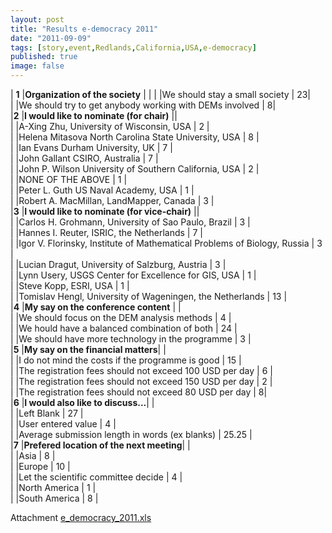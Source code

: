 ```yaml
---
layout: post
title: "Results e-democracy 2011"
date: "2011-09-09"
tags: [story,event,Redlands,California,USA,e-democracy]
published: true
image: false
---
```


| **1**  |**Organization of the society** | |
|        |We should stay a small society  | 23|  
|        |We should try to get anybody working with DEMs involved | 8|  
|**2**   |**I would like to nominate (for chair)** ||  
|        |A-Xing Zhu, University of Wisconsin, USA | 2 |  
|        |Helena Mitasova North Carolina State University, USA | 8 |  
|        |Ian Evans Durham University, UK | 7 |  
|        |John Gallant CSIRO, Australia | 7 |  
|        |John P. Wilson University of Southern California, USA | 2 |  
|        |NONE OF THE ABOVE | 1 |  
|        |Peter L. Guth US Naval Academy, USA | 1 |  
|        |Robert A. MacMillan, LandMapper, Canada | 3 |  
|**3**   |**I would like to nominate (for vice-chair)** ||  
|        |Carlos H. Grohmann, University of Sao Paulo, Brazil | 3 |  
|        |Hannes I. Reuter, ISRIC, the Netherlands | 7 |  
|        |Igor V. Florinsky, Institute of Mathematical Problems of Biology, Russia | 3 |  
|        |Lucian Dragut, University of Salzburg, Austria | 3 |  
|        |Lynn Usery, USGS Center for Excellence for GIS, USA | 1 |  
|        |Steve Kopp, ESRI, USA | 1 |  
|        |Tomislav Hengl, University of Wageningen, the Netherlands | 13 |  
|**4**   |**My say on the conference content** | |  
|        |We should focus on the DEM analysis methods | 4 |  
|        |We hould have a balanced combination of both | 24 |  
|        |We should have more technology in the programme | 3 |  
|**5**   |**My say on the financial matters**| |  
|        |I do not mind the costs if the programme is good | 15 |  
|        |The registration fees should not exceed 100 USD per day | 6 |  
|        |The registration fees should not exceed 150 USD per day | 2 |  
|        |The registration fees should not exceed 80 USD per day | 8|  
|**6**   |**I would also like to discuss...**| |  
|        |Left Blank | 27 |  
|        |User entered value | 4 |  
|        |Average submission length in words (ex blanks) | 25.25 |  
|**7**   |**Prefered location of the next meeting**| |  
|        |Asia | 8 |  
|        |Europe | 10 |  
|        |Let the scientific committee decide | 4 |  
|        |North America | 1 |  
|        |South America | 8 |  


Attachment
[e\_democracy\_2011.xls]({{site.baseurl}}/docs/e_democracy_2011.xls)
